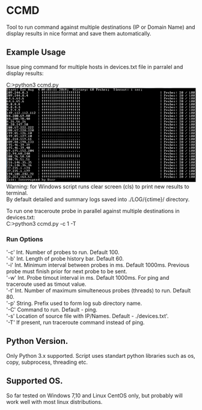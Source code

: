 # CCMD
Tool to run command against multiple destinations (IP or Domain Name) and display results in nice format and save them automatically. 

## Example Usage
Issue ping command for multiple hosts in devices.txt file in parralel and display results:

C:\>python3 ccmd.py
<img src="winExample.jpg">  
Warning: for Windows script runs clear screen (cls) to print new results to terminal.  
By default detailed and summary logs saved into ./LOG/{ctime}/ directory.  

To run one traceroute probe in parallel against multiple destinations in devices.txt:  
C:\>python3 ccmd.py -c 1 -T

### Run Options
'-c' Int. Number of probes to run. Default 100.  
'-b' Int. Length of probe history bar. Default 60.  
'-i' Int. Minimum interval between probes in ms. Default 1000ms. Previous probe must finish prior for next probe to be sent.  
'-w' Int. Probe timout interval in ms. Default 1000ms. For ping and traceroute used as timout value.  
'-t' Int. Number of maximum simulteneous probes (threads) to run. Default 80.  
'-p' String. Prefix used to form log sub directory name.  
'-C' Command to run. Default - ping.  
'-s' Location of source file with IP/Names. Default - ./devices.txt'.  
'-T' If present, run traceroute command instead of ping.  

## Python Version.
Only Python 3.x supported. Script uses standart python libraries such as os, copy, subprocess, threading etc.

## Supported OS.
So far tested on Windows 7,10 and Linux CentOS only, but probably will work well with most linux distributions.
